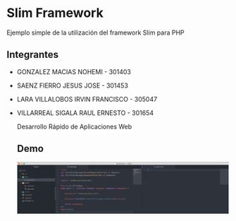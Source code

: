 # Slim Framework 

Ejemplo simple de la utilización del framework Slim para PHP

## Integrantes

 * GONZALEZ MACIAS NOHEMI - 301403
 * SAENZ FIERRO JESUS JOSE - 301453
 * LARA VILLALOBOS IRVIN FRANCISCO - 305047
 * VILLARREAL SIGALA RAUL ERNESTO - 301654  

    Desarrollo Rápido de Aplicaciones Web
    
    ## Demo
    ![Alt Text](demo.gif)
